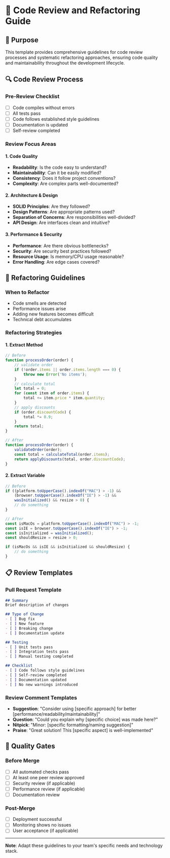 # 📝 Code Review and Refactoring Guide

## 🎯 Purpose

This template provides comprehensive guidelines for code review processes and systematic refactoring approaches, ensuring code quality and maintainability throughout the development lifecycle.

## 🔍 Code Review Process

### Pre-Review Checklist
- [ ] Code compiles without errors
- [ ] All tests pass
- [ ] Code follows established style guidelines
- [ ] Documentation is updated
- [ ] Self-review completed

### Review Focus Areas

#### 1. **Code Quality**
- **Readability**: Is the code easy to understand?
- **Maintainability**: Can it be easily modified?
- **Consistency**: Does it follow project conventions?
- **Complexity**: Are complex parts well-documented?

#### 2. **Architecture & Design**
- **SOLID Principles**: Are they followed?
- **Design Patterns**: Are appropriate patterns used?
- **Separation of Concerns**: Are responsibilities well-divided?
- **API Design**: Are interfaces clean and intuitive?

#### 3. **Performance & Security**
- **Performance**: Are there obvious bottlenecks?
- **Security**: Are security best practices followed?
- **Resource Usage**: Is memory/CPU usage reasonable?
- **Error Handling**: Are edge cases covered?

## 🔄 Refactoring Guidelines

### When to Refactor
- Code smells are detected
- Performance issues arise
- Adding new features becomes difficult
- Technical debt accumulates

### Refactoring Strategies

#### 1. **Extract Method**
```javascript
// Before
function processOrder(order) {
    // validate order
    if (!order.items || order.items.length === 0) {
        throw new Error('No items');
    }
    // calculate total
    let total = 0;
    for (const item of order.items) {
        total += item.price * item.quantity;
    }
    // apply discounts
    if (order.discountCode) {
        total *= 0.9;
    }
    return total;
}

// After
function processOrder(order) {
    validateOrder(order);
    const total = calculateTotal(order.items);
    return applyDiscounts(total, order.discountCode);
}
```

#### 2. **Extract Variable**
```javascript
// Before
if ((platform.toUpperCase().indexOf("MAC") > -1) &&
    (browser.toUpperCase().indexOf("IE") > -1) &&
    wasInitialized() && resize > 0) {
    // do something
}

// After
const isMacOs = platform.toUpperCase().indexOf("MAC") > -1;
const isIE = browser.toUpperCase().indexOf("IE") > -1;
const isInitialized = wasInitialized();
const shouldResize = resize > 0;

if (isMacOs && isIE && isInitialized && shouldResize) {
    // do something
}
```

## 📋 Review Templates

### Pull Request Template
```markdown
## Summary
Brief description of changes

## Type of Change
- [ ] Bug fix
- [ ] New feature
- [ ] Breaking change
- [ ] Documentation update

## Testing
- [ ] Unit tests pass
- [ ] Integration tests pass
- [ ] Manual testing completed

## Checklist
- [ ] Code follows style guidelines
- [ ] Self-review completed
- [ ] Documentation updated
- [ ] No new warnings introduced
```

### Review Comment Templates
- **Suggestion**: "Consider using [specific approach] for better [performance/readability/maintainability]"
- **Question**: "Could you explain why [specific choice] was made here?"
- **Nitpick**: "Minor: [specific formatting/naming suggestion]"
- **Praise**: "Great solution! This [specific aspect] is well-implemented"

## 🎯 Quality Gates

### Before Merge
- [ ] All automated checks pass
- [ ] At least one peer review approved
- [ ] Security review (if applicable)
- [ ] Performance review (if applicable)
- [ ] Documentation review

### Post-Merge
- [ ] Deployment successful
- [ ] Monitoring shows no issues
- [ ] User acceptance (if applicable)

---

**Note**: Adapt these guidelines to your team's specific needs and technology stack.